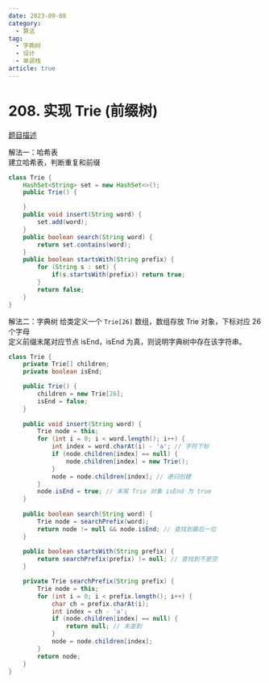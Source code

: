 ```yaml
---
date: 2023-09-08
category: 
  - 算法
tag: 
  - 字典树
  - 设计
  - 单调栈
article: true
---
```


# 208. 实现 Trie (前缀树)


<Badge text="中等" type="warning" vertical="middle" />

[题目描述](https://leetcode.cn/problems/implement-trie-prefix-tree/description/?envType=study-plan-v2&envId=leetcode-75)

解法一：哈希表  
建立哈希表，判断重复和前缀  

```java
class Trie {
    HashSet<String> set = new HashSet<>();
    public Trie() {

    }
    public void insert(String word) {
        set.add(word);
    }
    public boolean search(String word) {
        return set.contains(word);
    }
    public boolean startsWith(String prefix) {
        for (String s : set) {
            if(s.startsWith(prefix)) return true;
        }
        return false;
    }
}
```

解法二：字典树
给类定义一个 `Trie[26]` 数组，数组存放 Trie 对象，下标对应 26 个字母  
定义前缀末尾对应节点 isEnd，isEnd 为真，则说明字典树中存在该字符串。
```java
class Trie {
    private Trie[] children;
    private boolean isEnd;

    public Trie() {
        children = new Trie[26];
        isEnd = false;
    }
    
    public void insert(String word) {
        Trie node = this;
        for (int i = 0; i < word.length(); i++) {
            int index = word.charAt(i) - 'a'; // 字符下标
            if (node.children[index] == null) {
                node.children[index] = new Trie();
            }
            node = node.children[index]; // 递归创建
        }
        node.isEnd = true; // 末尾 Trie 对象 isEnd 为 true
    }
    
    public boolean search(String word) {
        Trie node = searchPrefix(word);
        return node != null && node.isEnd; // 查找到最后一位
    }
    
    public boolean startsWith(String prefix) {
        return searchPrefix(prefix) != null; // 查找到不是空
    }

    private Trie searchPrefix(String prefix) {
        Trie node = this;
        for (int i = 0; i < prefix.length(); i++) {
            char ch = prefix.charAt(i);
            int index = ch - 'a';
            if (node.children[index] == null) {
                return null; // 未查到
            }
            node = node.children[index];
        }
        return node;
    }
}
```